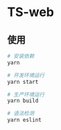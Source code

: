 # TS-web

## 使用

```bash
# 安装依赖
yarn

# 开发环境运行
yarn start

# 生产环境运行
yarn build

# 语法检测
yarn eslint

```

